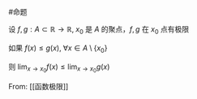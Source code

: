 #命题 

设 $f,g:A\subset \mathbb{R}\to \mathbb{R},\;x_{0}$ 是 $A$ 的聚点，$f,g$ 在 $x_{0}$ 点有极限

如果 $f(x)\leq g(x),\; \forall x \in A\setminus\{ x_{0} \}$

则 $\lim_{ x \to x_{0} }f(x)\leq \lim_{ x \to x_{0} }g(x)$

From: [[函数极限]]